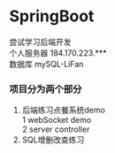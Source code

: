 # SpringBoot  
尝试学习后端开发  
个人服务器 184.170.223.***  
数据库 mySQL-LiFan  

### 项目分为两个部分  
1. 后端练习点餐系统demo  
    1 webSocket demo  
    2 server controller    
2. SQL增删改查练习   